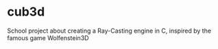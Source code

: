 # cub3d

School project about creating a Ray-Casting engine in C, inspired by the famous game Wolfenstein3D 
